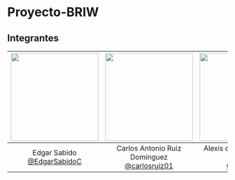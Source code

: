 # Proyecto-BRIW

## Integrantes
|<img src="https://user-images.githubusercontent.com/63131135/187343349-bee2fc8d-87ad-4eff-9f3d-303994341125.png" width=200px>|<img src="https://user-images.githubusercontent.com/63131135/187343429-ee08196d-2ceb-496e-98a9-d9cf4b60bac3.png" width=200px>|<img src="https://user-images.githubusercontent.com/63131135/187343618-0fa57372-033f-4e51-97b7-98ac43abe592.png" width=200px>|
|:---:|:---:|:---:|
|Edgar Sabido <br> [@EdgarSabidoC](https://github.com/EdgarSabidoC)|Carlos Antonio Ruiz Domínguez<br> [@carlosruiz01](https://github.com/carlosruiz01)|Alexis de Jesús Rosaldo Pacheco<br> [@Aler011](https://github.com/Aler011)|
